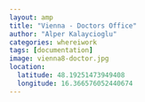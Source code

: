 ```yaml
---
layout: amp
title: "Vienna - Doctors Office"
author: "Alper Kalaycioglu"
categories: whereiwork
tags: [documentation]
image: vienna8-doctor.jpg
location:
  latitude: 48.19251473949408
  longitude: 16.366576052440674
---
```

